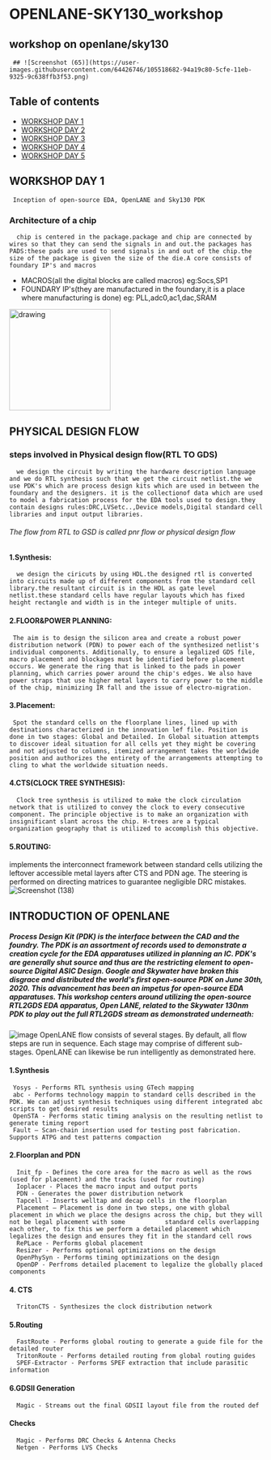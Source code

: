 # OPENLANE-SKY130_workshop
## workshop on openlane/sky130
     ## ![Screenshot (65)](https://user-images.githubusercontent.com/64426746/105518682-94a19c80-5cfe-11eb-9325-9c638ffb3f53.png)


## Table of contents
* [WORKSHOP DAY 1](#day1)
* [WORKSHOP DAY 2](#day2)
* [WORKSHOP DAY 3](#day3)
* [WORKSHOP DAY 4](#day4)
* [WORKSHOP DAY 5](#day5)


## WORKSHOP DAY 1
     Inception of open-source EDA, OpenLANE and Sky130 PDK
### Architecture of a chip
      chip is centered in the package.package and chip are connected by wires so that they can send the signals in and out.the packages has PADS:these pads are used to send signals in and out of the chip.the size of the package is given the size of the die.A core consists of foundary IP's and macros
   
  * MACROS(all the digital blocks are called macros)  eg:Socs,SP1
  * FOUNDARY IP's(they are manufactured in the foundary,it is a place where manufacturing is done)  eg: PLL,adc0,ac1,dac,SRAM
 
<img src="https://user-images.githubusercontent.com/64426746/105568308-4e7c2580-5d5e-11eb-8f70-2530339f5d31.png" alt="drawing" width="200"/>

## PHYSICAL DESIGN FLOW


### steps involved in Physical design flow(RTL TO GDS)
      we design the circuit by writing the hardware description language and we do RTL synthesis such that we get the circuit netlist.the we use PDK's which are process design kits which are used in between the foundary and the designers. it is the collectionof data which are used to model a fabrication process for the EDA tools used to design.they contain designs rules:DRC,LVSetc..,Device models,Digital standard cell libraries and input output libraries.
######  The flow from RTL to GSD is called pnr flow or physical design flow 
#### 1.Synthesis:
      we design the ciricuts by using HDL.the designed rtl is converted into circuits made up of different components from the standard cell library.the resultant circuit is in the HDL as gate level netlist.these standard cells have regular layouts which has fixed height rectangle and width is in the integer multiple of units.
 
#### 2.FLOOR&POWER PLANNING:
     The aim is to design the silicon area and create a robust power distribution network (PDN) to power each of the synthesized netlist's individual components. Additionally, to ensure a legalized GDS file, macro placement and blockages must be identified before placement occurs. We generate the ring that is linked to the pads in power planning, which carries power around the chip's edges. We also have power straps that use higher metal layers to carry power to the middle of the chip, minimizing IR fall and the issue of electro-migration.

#### 3.Placement:
     Spot the standard cells on the floorplane lines, lined up with destinations characterized in the innovation lef file. Position is done in two stages: Global and Detailed. In Global situation attempts to discover ideal situation for all cells yet they might be covering and not adjusted to columns, itemized arrangement takes the worldwide position and authorizes the entirety of the arrangements attempting to cling to what the worldwide situation needs.

#### 4.CTS(CLOCK TREE SYNTHESIS):
      Clock tree synthesis is utilized to make the clock circulation network that is utilized to convey the clock to every consecutive component. The principle objective is to make an organization with insignificant slant across the chip. H-trees are a typical organization geography that is utilized to accomplish this objective.

#### 5.ROUTING:
implements the interconnect framework between standard cells utilizing the leftover accessible metal layers after CTS and PDN age. The steering is performed on directing matrices to guarantee negligible DRC mistakes.
                              ![Screenshot (138)](https://user-images.githubusercontent.com/64426746/105970804-c4122980-60af-11eb-80cb-814871d500ed.png)
## INTRODUCTION OF OPENLANE

##### Process Design Kit (PDK) is the interface between the CAD  and the foundry. The PDK is an assortment of records used to demonstrate a creation cycle for the EDA apparatuses utilized in planning an IC. PDK's are generally shut source and thus are the restricting element to open-source Digital ASIC Design. Google and Skywater have broken this disgrace and distributed the world's first open-source PDK on June 30th, 2020. This advancement has been an impetus for open-source EDA apparatuses. This workshop centers around utilizing the open-source RTL2GDS EDA apparatus, Open LANE, related to the Skywater 130nm PDK to play out the full RTL2GDS stream as demonstrated underneath:
  ![image](https://user-images.githubusercontent.com/64426746/105976767-9381be00-60b6-11eb-9dc8-822a6929694e.png)
OpenLANE flow consists of several stages. By default, all flow steps are run in sequence. Each stage may comprise of different sub-stages. OpenLANE can likewise be run intelligently as demonstrated here.

#### 1.Synthesis
     Yosys - Performs RTL synthesis using GTech mapping
     abc - Performs technology mappin to standard cells described in the PDK. We can adjust synthesis techniques using different integrated abc scripts to get desired results
     OpenSTA - Performs static timing analysis on the resulting netlist to generate timing report
     Fault – Scan-chain insertion used for testing post fabrication. Supports ATPG and test patterns compaction
  
#### 2.Floorplan and PDN
      Init_fp - Defines the core area for the macro as well as the rows (used for placement) and the tracks (used for routing)
      Ioplacer - Places the macro input and output ports
      PDN - Generates the power distribution network
      Tapcell - Inserts welltap and decap cells in the floorplan
      Placement – Placement is done in two steps, one with global placement in which we place the designs across the chip, but they will not be legal placement with some           standard cells overlapping each other, to fix this we perform a detailed placement which legalizes the design and ensures they fit in the standard cell rows
      RePLace - Performs global placement
      Resizer - Performs optional optimizations on the design
      OpenPhySyn - Performs timing optimizations on the design
      OpenDP - Perfroms detailed placement to legalize the globally placed components
#### 4. CTS
      TritonCTS - Synthesizes the clock distribution network
#### 5.Routing
      FastRoute - Performs global routing to generate a guide file for the detailed router
      TritonRoute - Performs detailed routing from global routing guides
      SPEF-Extractor - Performs SPEF extraction that include parasitic information
#### 6.GDSII Generation
      Magic - Streams out the final GDSII layout file from the routed def
####  Checks
      Magic - Performs DRC Checks & Antenna Checks
      Netgen - Performs LVS Checks

  
   
